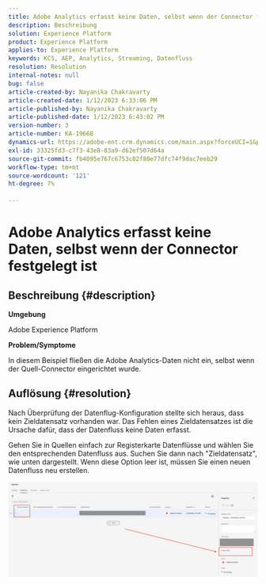 ```yaml
---
title: Adobe Analytics erfasst keine Daten, selbst wenn der Connector festgelegt ist
description: Beschreibung
solution: Experience Platform
product: Experience Platform
applies-to: Experience Platform
keywords: KCS, AEP, Analytics, Streaming, Datenfluss
resolution: Resolution
internal-notes: null
bug: false
article-created-by: Nayanika Chakravarty
article-created-date: 1/12/2023 6:33:06 PM
article-published-by: Nayanika Chakravarty
article-published-date: 1/12/2023 6:43:02 PM
version-number: 3
article-number: KA-19668
dynamics-url: https://adobe-ent.crm.dynamics.com/main.aspx?forceUCI=1&pagetype=entityrecord&etn=knowledgearticle&id=4f0d8b8b-a792-ed11-aad1-6045bd006c82
exl-id: 33325fd3-c7f3-43e8-83a9-d62ef507d64a
source-git-commit: fb4095e767c6753c02f80e77dfc74f9dac7eeb29
workflow-type: tm+mt
source-wordcount: '121'
ht-degree: 7%

---
```


# Adobe Analytics erfasst keine Daten, selbst wenn der Connector festgelegt ist

## Beschreibung {#description}


<b>Umgebung</b>

Adobe Experience Platform

<b>Problem/Symptome</b>

In diesem Beispiel fließen die Adobe Analytics-Daten nicht ein, selbst wenn der Quell-Connector eingerichtet wurde.


## Auflösung {#resolution}


Nach Überprüfung der Datenflug-Konfiguration stellte sich heraus, dass kein Zieldatensatz vorhanden war. Das Fehlen eines Zieldatensatzes ist die Ursache dafür, dass der Datenfluss keine Daten erfasst.

Gehen Sie in Quellen einfach zur Registerkarte Datenflüsse und wählen Sie den entsprechenden Datenfluss aus. Suchen Sie dann nach &quot;Zieldatensatz&quot;, wie unten dargestellt. Wenn diese Option leer ist, müssen Sie einen neuen Datenfluss neu erstellen.

![](assets/6dcf5ee4-5adb-ec11-a7b6-0022480b01c6.png)
